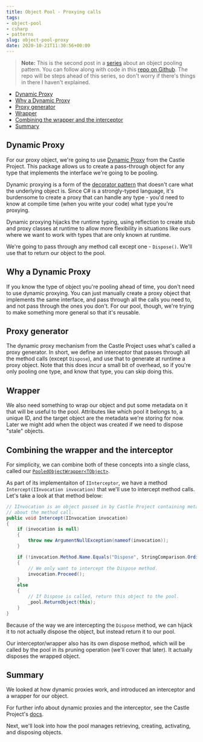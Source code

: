 ```yaml
---
title: Object Pool - Proxying calls
tags:
- object-pool
- csharp
- patterns
slug: object-pool-proxy
date: 2020-10-21T11:30:56+00:00
---
```


> **Note:** This is the second post in a [series](/tags/object-pool) about an object pooling pattern. You can follow along with code in this [repo on Github](https://github.com/gregbair/object-pool). The repo will be steps ahead of this series, so don't worry if there's things in there I haven't explained.

- [Dynamic Proxy](#dynamic-proxy)
- [Why a Dynamic Proxy](#why-a-dynamic-proxy)
- [Proxy generator](#proxy-generator)
- [Wrapper](#wrapper)
- [Combining the wrapper and the interceptor](#combining-the-wrapper-and-the-interceptor)
- [Summary](#summary)

## Dynamic Proxy

For our proxy object, we're going to use [Dynamic Proxy](https://www.castleproject.org/projects/dynamicproxy/) from the Castle Project. This package allows us to create a pass-through object for any type that implements the interface we're going to be pooling.

Dynamic proxying is a form of the [decorator pattern](https://en.wikipedia.org/wiki/Decorator_pattern) that doesn't care what the underlying object is. Since C# is a strongly-typed language, it's burdensome to create a proxy that can handle any type - you'd need to know at compile time (when you write your code) what type you're proxying.

Dynamic proxying hijacks the runtime typing, using reflection to create stub and proxy classes at runtime to allow more flexibility in situations like ours where we want to work with types that are only known at runtime.

We're going to pass through any method call except one - `Dispose()`. We'll use that to return our object to the pool.

## Why a Dynamic Proxy

If you know the type of object you're pooling ahead of time, you don't need to use dynamic proxying. You can just manually create a proxy object that implements the same interface, and pass through all the calls you need to, and not pass through the ones you don't. For our pool, though, we're trying to make something more general so that it's reusable.

## Proxy generator

The dynamic proxy mechanism from the Castle Project uses what's called a proxy generator. In short, we define an interceptor that passes through all the method calls (except `Dispose`), and use that to generate at runtime a proxy object. Note that this does incur a small bit of overhead, so if you're only pooling one type, and know that type, you can skip doing this.

## Wrapper

We also need something to wrap our object and put some metadata on it that will be  useful to the pool. Attributes like which pool it belongs to, a unique ID, and the target object are the metadata we're storing for now. Later we might add when the object was created if we need to dispose "stale" objects.

## Combining the wrapper and the interceptor

For simplicity, we can combine both of these concepts into a single class, called our [`PooledObjectWrapper<TObject>`](https://github.com/gregbair/lagoon/blob/main/src/Lagoon/PooledObjectWrapper.cs#L13).

As part of its implementaiton of `IInterceptor`, we have a method `Intercept(IInvocation invocation)` that we'll use to intercept method calls. Let's take a look at that method below:

```c#
// IInvocation is an object passed in by Castle Project containing metadata
// about the method call.
public void Intercept(IInvocation invocation)
{
    if (invocation is null)
    {
        throw new ArgumentNullException(nameof(invocation));
    }

    if (!invocation.Method.Name.Equals("Dispose", StringComparison.OrdinalIgnoreCase))
    {
        // We only want to intercept the Dispose method.
        invocation.Proceed();
    }
    else
    {
        // If Dispose is called, return this object to the pool.
        _pool.ReturnObject(this);
    }
}
```

Because of the way we are intercepting the `Dispose` method, we can hijack it to not actually dispose the object, but instead return it to our pool.

Our interceptor/wrapper also has its own dispose method, which will be called by the pool in its pruning operation (we'll cover that later). It actually disposes the wrapped object.

## Summary

We looked at how dynamic proxies work, and introduced an interceptor and a wrapper for our object.

For further info about dynamic proxies and the interceptor, see the Castle Project's [docs](https://github.com/castleproject/Core/blob/master/docs/dynamicproxy.md).

Next, we'll look into how the pool manages retrieving, creating, activating, and disposing objects.
